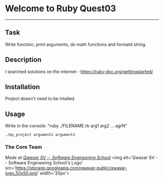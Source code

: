 # Welcome to Ruby Quest03
***

## Task
Write function, print arguments, do math functions and formatd string.

## Description
I searched solutions on the internet - https://ruby-doc.org/gettingstarted/

## Installation
Project doesn't need to be intalled.

## Usage
Write in the console: "ruby ./FILENAME.rb arg1 arg2 ... agrN" 
```
./my_project argument1 argument2
```

### The Core Team


<span><i>Made at <a href='https://qwasar.io'>Qwasar SV -- Software Engineering School</a></i></span>
<span><img alt='Qwasar SV -- Software Engineering School's Logo' src='https://storage.googleapis.com/qwasar-public/qwasar-logo_50x50.png' width='20px'></span>
